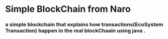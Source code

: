 <h1>Simple BlockChain from Naro </h1>
<h3>a simple blockchain that explains how transactions(EcoSystem Transaction) happen in the real blockChaain using java .</h3>
